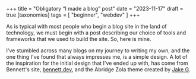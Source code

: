 +++
title = "Obligatory “I made a blog” post"
date = "2023-11-17"
draft = true
[taxonomies]
tags = [ "beginner", "webdev" ]
+++

As is typical with most people who begin a blog site in the land of technology, we must begin with a post describing our choice of tools and frameworks that we used to build the site. So, here is mine.

I've stumbled across many blogs on my journey to writing my own, and the one thing I've found that always impresses me, is a simple design. A lot of the inspiration for the initial design that I've ended up with, has come from Bennett's site, [bennett.dev](https://bennett.dev), and the Abridge Zola theme created by [Jake G](https://github.com/Jieiku).
